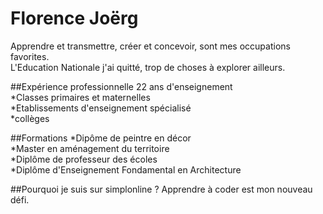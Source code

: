 # Florence Joërg
Apprendre et transmettre, créer et concevoir, sont mes occupations favorites.  
L'Education Nationale j'ai quitté, trop de choses à explorer ailleurs.  

##Expérience professionnelle
22 ans d'enseignement  
*Classes primaires et maternelles  
*Etablissements d'enseignement spécialisé  
*collèges  

##Formations
*Dipôme de peintre en décor  
*Master en aménagement du territoire  
*Diplôme de professeur des écoles  
*Diplôme d'Enseignement Fondamental en Architecture  

##Pourquoi je suis sur simplonline ?
Apprendre à coder est mon nouveau défi. 
